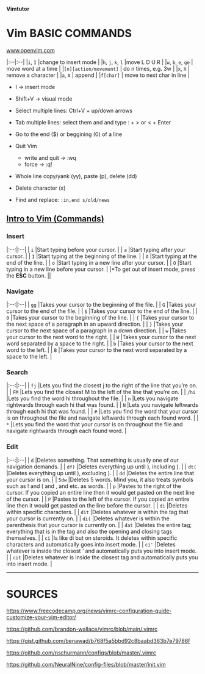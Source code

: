 **Vimtutor**

# Vim BASIC COMMANDS
www.openvim.com

|:--|:--|
|`i`, `I` |change to insert mode |
|`h`, `j`, `k`, `l` |move L D U R |
|`w`, `b`, `e`, `ge` | move word at a time |
|`[n][action/movement]` | do n times, e.g. 3w |
|`x`, `X` | remove a character |
|`a`, `A` | append |
|`f[char]` | move to next char in line |


- I -> insert mode
- Shift+V -> visual mode 
- Select multiple lines: Ctrl+V + up/down arrows
- Tab multiple lines: select them and and type : + > or < + Enter
- Go to the end ($) or beggining (0) of a line
- Quit Vim
  - write and quit -> :wq
  - force -> :q!

- Whole line copy/yank (yy), paste (p), delete (dd)
- Delete character (x)

- Find and replace: `:in,end s/old/news`


## [Intro to Vim (Commands)](https://docs.google.com/document/u/0/d/1San2OZ3jodDSFeJXPFfWtUUA19ub42RNqgnfBkSQKGw/mobilebasic)

### Insert

|:--:|:--|
| `i` |Start typing before your cursor. |
| `a` |Start typing after your cursor. |
| `I` |Start typing at the beginning of the line. |
| `A` |Start typing at the end of the line. |
| `o` |Start typing in a new line after your cursor. |
| `O` |Start typing in a new line before your cursor. |
|\*To get out of insert mode, press the **ESC** button. ||


### Navigate

|:--:|:--|
| `gg` |Takes your cursor to the beginning of the file. |
| `G` |Takes your cursor to the end of the file. |
| `$` |Takes your cursor to the end of the line. |
| `0` |Takes your cursor to the beginning of the line. |
| `{` |Takes your cursor to the next space of a paragraph in an upward direction. |
| `}` |Takes your cursor to the next space of a paragraph in a down direction. |
| `w` |Takes your cursor to the next word to the right. |
| `W` |Takes your cursor to the next word separated by a space to the right. |
| `b` |Takes your cursor to the next word to the left. |
| `B` |Takes your cursor to the next word separated by a space to the left. |


### Search

|:--:|:--|
| `fj` |Lets you find the closest j to the right of the line that you’re on. |
| `FM` |Lets you find the closest M to the left of the line that you’re on. |
| `/hi` |Lets you find the word hi throughout the file. |
| `n` |Lets you navigate rightwards through each hi that was found. |
| `N` |Lets you navigate leftwards through each hi that was found. |
| `#` |Lets you find the word that your cursor is on throughout the file and navigate leftwards through each found word. |
| `*` |Lets you find the word that your cursor is on throughout the file and navigate rightwards through each found word. |


### Edit

|:--:|:--|
| `d` |Deletes something. That something is usually one of our navigation demands. |
| `df)` |Deletes everything up until ), including ). |
| `dt(` |Deletes everything up until ), excluding ). |
| `dd` |Deletes the entire line that your cursor is on. |
| `5dw` |Deletes 5 words. Mind you, it also treats symbols such as ! and ( and , and etc. as words. |
| `p` |Pastes to the right of the cursor. If you copied an entire line then it would get pasted on the next line of the cursor. |
| `P` |Pastes to the left of the cursor. If you copied an entire line then it would get pasted on the line before the cursor. |
| `di` |Deletes within specific characters. |
| `dit` |Deletes whatever is within the tag that your cursor is currently on. |
| `di(` |Deletes whatever is within the parenthesis that your cursor is currently on. |
| `dat` |Deletes the entire tag; everything that is in the tag and also the opening and closing tags themselves. |
| `ci` |Is like di but on steroids. It deletes within specific characters and automatically goes into insert mode. |
| `ci'` |Deletes whatever is inside the closest ‘ and automatically puts you into insert mode. |
| `cit` |Deletes whatever is inside the closest tag and automatically puts you into insert mode. |



---

# SOURCES

https://www.freecodecamp.org/news/vimrc-configuration-guide-customize-your-vim-editor/

https://github.com/brandon-wallace/vimrc/blob/main/.vimrc

https://gist.github.com/benawad/b768f5a5bbd92c8baabd363b7e79786f

https://github.com/nschurmann/configs/blob/master/.vimrc

https://github.com/NeuralNine/config-files/blob/master/init.vim
